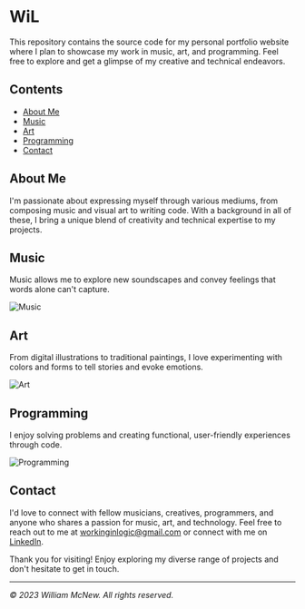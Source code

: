 # WiL

This repository contains the source code for my personal portfolio website where I plan to showcase my work in music, art, and programming. Feel free to explore and get a glimpse of my creative and technical endeavors.

## Contents

- [About Me](#about-me)
- [Music](#music)
- [Art](#art)
- [Programming](#programming)
- [Contact](#contact)

## About Me

I'm passionate about expressing myself through various mediums, from composing music and visual art to writing code. With a background in all of these, I bring a unique blend of creativity and technical expertise to my projects.

## Music

Music allows me to explore new soundscapes and convey feelings that words alone can't capture.

![Music](music-screenshot.jpg)

## Art

From digital illustrations to traditional paintings, I love experimenting with colors and forms to tell stories and evoke emotions.

![Art](art-screenshot.jpg)

## Programming

I enjoy solving problems and creating functional, user-friendly experiences through code.

![Programming](programming-screenshot.jpg)

## Contact

I'd love to connect with fellow musicians, creatives, programmers, and anyone who shares a passion for music, art, and technology. Feel free to reach out to me at [workinginlogic@gmail.com](mailto:workinginlogic@gmail.com) or connect with me on [LinkedIn](https://www.linkedin.com/in/).

Thank you for visiting!  Enjoy exploring my diverse range of projects and don't hesitate to get in touch.

---
*© 2023 William McNew. All rights reserved.*